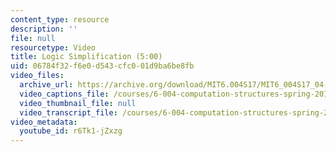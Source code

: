```yaml
---
content_type: resource
description: ''
file: null
resourcetype: Video
title: Logic Simplification (5:00)
uid: 06784f32-f6e0-d543-cfc0-01d9ba6be8fb
video_files:
  archive_url: https://archive.org/download/MIT6.004S17/MIT6_004S17_04-02-04_300k.mp4
  video_captions_file: /courses/6-004-computation-structures-spring-2017/8a8222c1180b522f9fd27e30748acc88_r6Tk1-jZxzg.vtt
  video_thumbnail_file: null
  video_transcript_file: /courses/6-004-computation-structures-spring-2017/b9b9e9033e8f13573776597563603018_r6Tk1-jZxzg.pdf
video_metadata:
  youtube_id: r6Tk1-jZxzg
---
```

